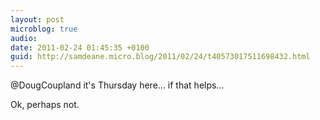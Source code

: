 ```yaml
---
layout: post
microblog: true
audio: 
date: 2011-02-24 01:45:35 +0100
guid: http://samdeane.micro.blog/2011/02/24/t40573017511698432.html
---
```

@DougCoupland it's Thursday here... if that helps...

Ok, perhaps not.
